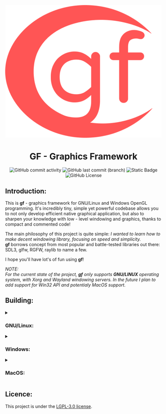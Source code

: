 <div align="center">
  
<img src="./res/img/gf-logo-red.png">

# GF - Graphics Framework

</div>

<div align="center">
  
![GitHub commit activity](https://img.shields.io/github/commit-activity/t/itsYakub/gf?style=for-the-badge)
![GitHub last commit (branch)](https://img.shields.io/github/last-commit/itsYakub/gf/master?style=for-the-badge)
![Static Badge](https://img.shields.io/badge/Made_with-C99-blue?style=for-the-badge)
![GitHub License](https://img.shields.io/github/license/itsYakub/gf?style=for-the-badge)

</div>

## Introduction:

This is **gf** - graphics framework for GNU/Linux and Windows OpenGL programming.
It's incredibly tiny, simple yet powerful codebase allows you to not only develop efficient native graphical application,
but also to sharpen your knowledge with low - level windowing and graphics, thanks to compact and commented code!

The main philosophy of this project is quite simple: *I wanted to learn how to make decent windowing library, focusing on speed and simplicity.* <br>
**gf** borrows concept from most popular and battle-tested libraries out there: SDL3, glfw, RGFW, raylib to name a few.

I hope you'll have lot's of fun using **gf**!

*NOTE:* <br>
*For the current state of the project, **gf** only supports **GNU/LINUX** operating system, with Xorg and Wayland windowing servers. In the future I plan to add support for Win32 API and potentialy MacOS support.*

## Building:
<details>
<summary><h3>GNU/Linux:</h3></summary>

*NOTE:* <br>
*This building steps are described for Debian-based distributions of GNU/Linux. If you're using something different, search for different packages in your package manager.*

#### 1. Download dependencies:

```console
$ sudo apt install build-essential -y
$ sudo apt install git -y
```

For X11:
- ensure you have installed all the necessary dependencies to run xorg clients.
- ensure you have installed all the necessary dependencies to run OpenGL applications with glX and egl.

For Wayland:
- ensure you have installed all the necessary dependencies to run wayland clients.
- ensure you have installed all the necessary dependencies to run OpenGL applications with egl.
- ensure you have installed xkbcommon library for inputting purposes.

#### 2. Clone this repository:

```console
$ git clone https://github.com/itsYakub/gf.git
$ cd ./gf/
```
#### 3. Build the project using GNU Make:

```console
$ make all
```

#### 4. Run one of demo program supplied with the repository:

For the X11 support:
```console
$ gcc ./demo/00-hello-world.c -L. -lgf -lEGL -lGL -lX11
```

For the Wayland support:
```console
$ gcc ./demo/00-hello-world.c -L. -lgf -lEGL -lGL -lwayland-client -lwayland-egl -lxkbcommon
```

</details>
<details>
<summary><h3>Windows:</h3></summary>
  
*NOTE:* <br>
*As of now, **gf** doesn't support Windows platform.*

</details>
<details>
<summary><h3>MacOS:</h3></summary>

*NOTE:* <br>
*As of now, **gf** doesn't support MacOS platform.*

</details>

## Licence:

This project is under the [LGPL-3.0 license](./LICENCE).
